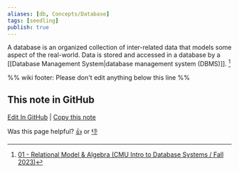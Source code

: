 ```yaml
---
aliases: [db, Concepts/Database]
tags: [seedling]
publish: true
---
```


A database is an organized collection of inter-related data that models some aspect of the real-world. Data is stored and accessed in a database by a [[Database Management System|database management system (DBMS)]]. [^1]

[^1]: [01 - Relational Model & Algebra (CMU Intro to Database Systems / Fall 2023)](https://youtu.be/XGMoq-D_mao?si=AfMtfkX5GnNzrQOV)

%% wiki footer: Please don't edit anything below this line %%

## This note in GitHub

<span class="git-footer">[Edit In GitHub](https://github.dev/data-engineering-community/data-engineering-wiki/blob/main/Concepts/Data%20Storage/Database.md "git-hub-edit-note") | [Copy this note](https://raw.githubusercontent.com/data-engineering-community/data-engineering-wiki/main/Concepts/Data%20Storage/Database.md "git-hub-copy-note")</span>

<span class="git-footer">Was this page helpful?
[👍](https://tally.so/r/mOaxjk?rating=Yes&url=https://dataengineering.wiki/Concepts/Data%20Storage/Database) or [👎](https://tally.so/r/mOaxjk?rating=No&url=https://dataengineering.wiki/Concepts/Data%20Storage/Database)</span>
